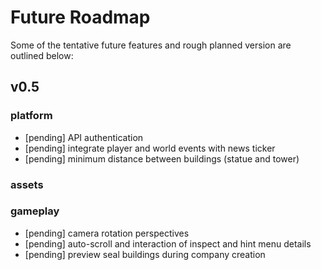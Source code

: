 
# Future Roadmap
Some of the tentative future features and rough planned version are outlined below:

## v0.5
### platform
* [pending] API authentication
* [pending] integrate player and world events with news ticker
* [pending] minimum distance between buildings (statue and tower)

### assets

### gameplay
* [pending] camera rotation perspectives
* [pending] auto-scroll and interaction of inspect and hint menu details
* [pending] preview seal buildings during company creation
